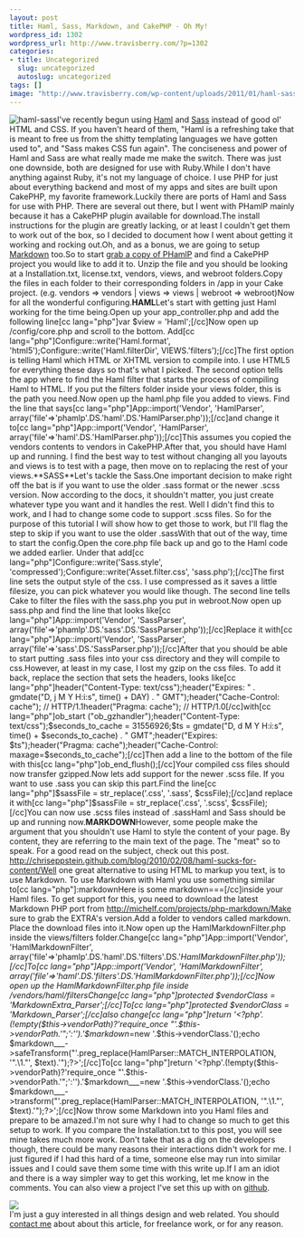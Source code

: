 ```yaml
--- 
layout: post
title: Haml, Sass, Markdown, and CakePHP - Oh My!
wordpress_id: 1302
wordpress_url: http://www.travisberry.com/?p=1302
categories: 
- title: Uncategorized
  slug: uncategorized
  autoslug: uncategorized
tags: []
image: "http://www.travisberry.com/wp-content/uploads/2011/01/haml-sass.jpg"
---
```

![](http://www.travisberry.com/wp-content/uploads/2011/01/haml-sass.jpg "haml-sass")I've recently begun using [Haml](http://haml-lang.com/) and [Sass](http://sass-lang.com/) instead of good ol' HTML and CSS. If you haven't heard of them, "Haml is a refreshing take that is meant to free us from the shitty templating languages we have gotten used to", and "Sass makes CSS fun again". The conciseness and power of Haml and Sass are what really made me make the switch. There was just one downside, both are designed for use with Ruby.While I don't have anything against Ruby, it's not my language of choice. I use PHP for just about everything backend and most of my apps and sites are built upon CakePHP, my favorite framework.Luckily there are ports of Haml and Sass for use with PHP. There are several out there, but I went with PHamlP mainly because it has a CakePHP plugin available for download.The install instructions for the plugin are greatly lacking, or at least I couldn't get them to work out of the box, so I decided to document how I went about getting it working and rocking out.<!--more-->Oh, and as a bonus, we are going to setup [Markdown](http://daringfireball.net/projects/markdown/) too.So to start [grab a copy of PHamlP](http://code.google.com/p/phamlp/downloads/list) and find a CakePHP project you would like to add it to. Unzip the file and you should be looking at a Installation.txt, license.txt, vendors, views, and webroot folders.Copy the files in each folder to their corresponding folders in /app in your Cake project. (e.g. vendors => vendors | views => views | webroot => webroot)Now for all the wonderful configuring.**HAML**Let's start with getting just Haml working for the time being.Open up your app_controller.php and add the following line[cc lang="php"]var $view = 'Haml';[/cc]Now open up /config/core.php and scroll to the bottom. Add[cc lang="php"]Configure::write('Haml.format', 'html5');Configure::write('Haml.filterDir', VIEWS.'filters');[/cc]The first option is telling Haml which HTML or XHTML version to compile into. I use HTML5 for everything these days so that's what I picked. The second option tells the app where to find the Haml filter that starts the process of compiling Haml to HTML. If you put the filters folder inside your views folder, this is the path you need.Now open up the haml.php file you added to views. Find the line that says[cc lang="php"]App::import('Vendor', 'HamlParser', array('file'=>'phamlp'.DS.'haml'.DS.'HamlParser.php'));[/cc]and change it to[cc lang="php"]App::import('Vendor', 'HamlParser', array('file'=>'haml'.DS.'HamlParser.php'));[/cc]This assumes you copied the vendors contents to vendors in CakePHP.After that, you should have Haml up and running. I find the best way to test without changing all you layouts and views is to test with a page, then move on to replacing the rest of your views.**SASS**Let's tackle the Sass.One important decision to make right off the bat is if you want to use the older .sass format or the newer .scss version. Now according to the docs, it shouldn't matter, you just create whatever type you want and it handles the rest. Well I didn't find this to work, and I had to change some code to support .scss files. So for the purpose of this tutorial I will show how to get those to work, but I'll flag the step to skip if you want to use the older .sassWith that out of the way, time to start the config.Open the core.php file back up and go to the Haml code we added earlier. Under that add[cc lang="php"]Configure::write('Sass.style', 'compressed');Configure::write('Asset.filter.css', 'sass.php');[/cc]The first line sets the output style of the css. I use compressed as it saves a little filesize, you can pick whatever you would like though. The second line tells Cake to filter the files with the sass.php you put in webroot.Now open up sass.php and find the line that looks like[cc lang="php"]App::import('Vendor', 'SassParser', array('file'=>'phamlp'.DS.'sass'.DS.'SassParser.php'));[/cc]Replace it with[cc lang="php"]App::import('Vendor', 'SassParser', array('file'=>'sass'.DS.'SassParser.php'));[/cc]After that you should be able to start putting .sass files into your css directory and they will compile to css.However, at least in my case, I lost my gzip on the css files. To add it back, replace the section that sets the headers, looks like[cc lang="php"]header("Content-Type: text/css");header("Expires: " . gmdate("D, j M Y H:i:s", time() + DAY) . " GMT");header("Cache-Control: cache"); // HTTP/1.1header("Pragma: cache");        // HTTP/1.0[/cc]with[cc lang="php"]ob_start ("ob_gzhandler");header("Content-Type: text/css");$seconds_to_cache = 31556926;$ts = gmdate("D, d M Y H:i:s", time() + $seconds_to_cache) . " GMT";header("Expires: $ts");header("Pragma: cache");header("Cache-Control: maxage=$seconds_to_cache");[/cc]Then add a line to the bottom of the file with this[cc lang="php"]ob_end_flush();[/cc]Your compiled css files should now transfer gzipped.Now lets add support for the newer .scss file. If you want to use .sass you can skip this part.Find the line[cc lang="php"]$sassFile = str_replace('.css', '.sass', $cssFile);[/cc]and replace it with[cc lang="php"]$sassFile = str_replace('.css', '.scss', $cssFile);[/cc]You can now use .scss files instead of .sassHaml and Sass should be up and running now.**MARKDOWN**However, some people make the argument that you shouldn't use Haml to style the content of your page. By content, they are referring to the main text of the page. The "meat" so to speak. For a good read on the subject, check out this post. http://chriseppstein.github.com/blog/2010/02/08/haml-sucks-for-content/Well one great alternative to using HTML to markup you text, is to use Markdown. To use Markdown with Haml you use something similar to[cc lang="php"]:markdownHere is some markdown===[/cc]inside your Haml files. To get support for this, you need to download the latest Markdown PHP port from http://michelf.com/projects/php-markdown/Make sure to grab the EXTRA's version.Add a folder to vendors called markdown. Place the download files into it.Now open up the HamlMarkdownFilter.php inside the views/filters folder.Change[cc lang="php"]App::import('Vendor', 'HamlMarkdownFilter', array('file'=>'phamlp'.DS.'haml'.DS.'filters'.DS.'_HamlMarkdownFilter.php'));[/cc]To[cc lang="php"]App::import('Vendor', 'HamlMarkdownFilter', array('file'=>'haml'.DS.'filters'.DS.'_HamlMarkdownFilter.php'));[/cc]Now open up the _HamlMarkdownFilter.php file inside /vendors/haml/filtersChange[cc lang="php"]protected $vendorClass = 'MarkdownExtra_Parser';[/cc]To[cc lang="php"]protected $vendorClass = 'Markdown_Parser';[/cc]also change[cc lang="php"]return '<?php'.(!empty($this->vendorPath)?'require_once "'.$this->vendorPath.'";':'').'$markdown___=new '.$this->vendorClass.'();echo  $markdown___->safeTransform("'.preg_replace(HamlParser::MATCH_INTERPOLATION, '".\1."', $text).'");?>';[/cc]To[cc lang="php"]return '<?php'.(!empty($this->vendorPath)?'require_once "'.$this->vendorPath.'";':'').'$markdown___=new '.$this->vendorClass.'();echo  $markdown___->transform("'.preg_replace(HamlParser::MATCH_INTERPOLATION, '".\1."', $text).'");?>';[/cc]Now throw some Markdown into you Haml files and prepare to be amazed.I'm not sure why I had to change so much to get this setup to work. If you compare the Installation.txt to this post, you will see mine takes much more work. Don't take that as a dig on the developers though, there could be many reasons their interactions didn't work for me. I just figured if I had this hard of a time, someone else may run into similar issues and I could save them some time with this write up.If I am an idiot and there is a way simpler way to get this working, let me know in the comments. You can also view a project I've set this up with on [github](https://github.com/ninetwentyfour/Homkora).<script>utmx_section("contact1")</script><div id="contactme"><div class="avatar">![](http://www.gravatar.com/avatar/c9e8248c1237949b66a735bed64ae841?s=32&d=identicon&r=G)</div>I'm just a guy interested in all things design and web related. You should [contact me](http://www.travisberry.com/contact/) about about this article, for freelance work, or for any reason.</div>
